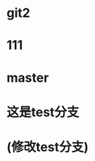 <!--
 * @Author: your name
 * @Date: 2021-07-17 10:28:27
 * @LastEditTime: 2021-07-21 21:52:59
 * @LastEditors: Please set LastEditors
 * @Description: In User Settings Edit
 * @FilePath: /git2/README.md
-->
# git2


# 111

# master

# 这是test分支

# (修改test分支)